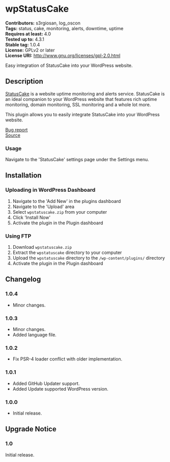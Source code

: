 # wpStatusCake #
**Contributors:** s3rgiosan, log_oscon    
**Tags:** status, cake, monitoring, alerts, downtime, uptime    
**Requires at least:** 4.0    
**Tested up to:** 4.3.1    
**Stable tag:** 1.0.4   
**License:** GPLv2 or later    
**License URI:** http://www.gnu.org/licenses/gpl-2.0.html    

Easy integration of StatusCake into your WordPress website.  

## Description ##

[StatusCake](https://www.statuscake.com) is a website uptime monitoring and alerts service. StatusCake is an ideal companion to your WordPress website that features rich uptime monitoring, domain monitoring, SSL monitoring and a whole lot more.  

This plugin allows you to easily integrate StatusCake into your WordPress website.  

[Bug report](https://github.com/log-oscon/wpstatuscake/issues)  
[Source](https://github.com/log-oscon/wpstatuscake)  

### Usage ###

Navigate to the 'StatusCake' settings page under the Settings menu.  

## Installation ##

### Uploading in WordPress Dashboard ###

1. Navigate to the 'Add New' in the plugins dashboard
2. Navigate to the 'Upload' area
3. Select `wpstatuscake.zip` from your computer
4. Click 'Install Now'
5. Activate the plugin in the Plugin dashboard

### Using FTP ###

1. Download `wpstatuscake.zip`
2. Extract the `wpstatuscake` directory to your computer
3. Upload the `wpstatuscake` directory to the `/wp-content/plugins/` directory
4. Activate the plugin in the Plugin dashboard

## Changelog ##

### 1.0.4 ###
* Minor changes.  

### 1.0.3 ###
* Minor changes.  
* Added language file. 

### 1.0.2 ###
* Fix PSR-4 loader conflict with older implementation.  

### 1.0.1 ###
* Added GitHub Updater support.  
* Added Update supported WordPress version.  

### 1.0.0 ###
* Initial release.  

## Upgrade Notice ##

### 1.0 ###
Initial release.  
